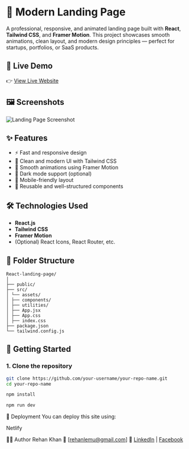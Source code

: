 # 🚀 Modern Landing Page

A professional, responsive, and animated landing page built with **React**, **Tailwind CSS**, and **Framer Motion**. This project showcases smooth animations, clean layout, and modern design principles — perfect for startups, portfolios, or SaaS products.

## 🔗 Live Demo

👉 [View Live Website](https://modernlandingp.netlify.app/)

## 🖼️ Screenshots

![Landing Page Screenshot](./screenshot.png)

## ✨ Features

- ⚡ Fast and responsive design
- 🎨 Clean and modern UI with Tailwind CSS
- 💫 Smooth animations using Framer Motion
- 🌙 Dark mode support (optional)
- 📱 Mobile-friendly layout
- 🧩 Reusable and well-structured components

## 🛠️ Technologies Used

- **React.js**
- **Tailwind CSS**
- **Framer Motion**
- (Optional) React Icons, React Router, etc.

## 📁 Folder Structure

```base
React-landing-page/
│
├── public/
├── src/
│ └── assets/
│ ├── components/
│ ├── utilities/
│ ├── App.jsx
│ ├── App.css
│ ├── index.css
├── package.json
└── tailwind.config.js
```

## 🚀 Getting Started

### 1. Clone the repository

```bash
git clone https://github.com/your-username/your-repo-name.git
cd your-repo-name

npm install

npm run dev
```

📌 Deployment
You can deploy this site using:

Netlify


🙋‍♂️ Author
Rehan Khan
📧 [rehanlemu@gmail.com]
🔗 [LinkedIn](https://www.linkedin.com/in/kh-rehan207/) | [Facebook](https://www.facebook.com/kh.rehan207/)


